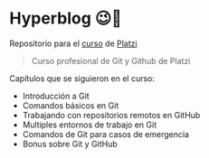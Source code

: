 # Hyperblog 😉💚 
Repositorio para el [curso](https://platzi.com/clases/git-github/) de [Platzi](https://platzi.com/home)
>Curso profesional de Git y Github de Platzi

Capítulos que se siguieron en el curso:
* Introducción a Git
* Comandos básicos en Git
* Trabajando con repositorios remotos en GitHub
* Multiples entornos de trabajo en Git
* Comandos de Git para casos de emergencia
* Bonus sobre Git y GitHub